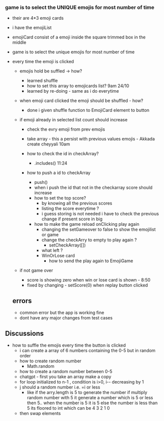 ### game is to select the UNIQUE emojis for most number of time

- their are 4\*3 emoji cards
- i have the emojiList
- emojiCard consist of a emoji inside the square trimmed box in the middle
- game is to select the unique emojis for most number of time
- every time the emoji is clicked

  - emojis hold be suffled -> how?

    - learned shuffle
    - how to set this array to emojicards list? 9am 24/10
    - learned by re-doing - same as i do everytime

  - when emoji card clicked the emoji should be shuffled - how?

    - done i given shuffle function to EmojiCard element to button

  - if emoji already in selected list count should increase

    - check the evry emoji from prev emojis
    - take array - this a persist with previous values emojis - Akkada create cheyyali 10am
    - how to check the id in checkArray?
      - .includes() 11:24
    - how to push a id to checkArray

      - push()
      - when i push the id that not in the checkarray score should increase
      - how to set the top score?
        - by knowing all the previous scores
        - listing the score everytime ?
        - i guess storing is not needed i have to check the previous change if present score in big
      - how to make the game reload onClicking play again
        - changing the setGameover to false to show the emojilist or game
        - change the checkArry to empty to play again ?
          - setCheckArray([])
        - what left ?
        - WinOrLose card
          - how to send the play again to EmojiGame

  - if not game over
    - score is showing zero when win or lose card is shown - 8:50
    - fixed by changing - setScore(0) when replay button clicked

  ## errors

  - common error but the app is working fine
  - dont have any major changes from test cases

## Discussions

- how to suffle the emojis every time the button is clicked
  - i can create a array of 6 numbers containing the 0-5 but in random order
  - how to create random number
    - Math.random
  - how to create a random number between 0-5
  - chatgpt - first you take an array make a copy
  - for loop initialized to n-1 , condition is i>0, i-- decreasing by 1
  - j should a random number i.e. =i or less
    - like if the arry.length is 5 to generate the number if multiply random number with 5 it generate a number which is 5 or less then 5.. when the number is 5 it is 5 else the number is less than 5 its floored to int which can be 4 3 2 1 0
  - then swap elements

